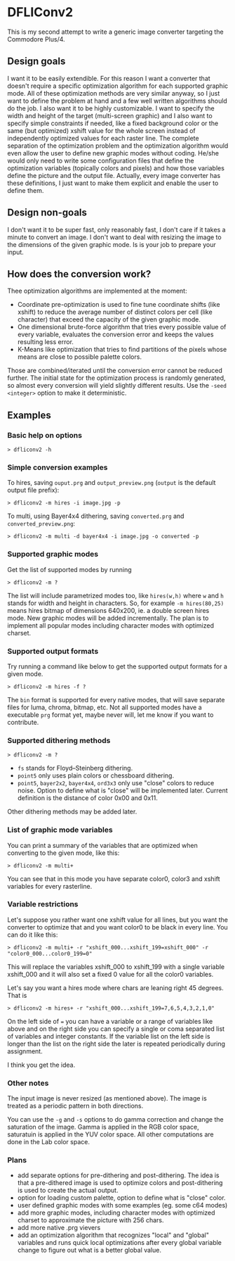 DFLIConv2
=========
This is my second attempt to write a generic image converter targeting the Commodore Plus/4.

## Design goals
I want it to be easily extendible. For this reason I want a converter that doesn't require a specific optimization algorithm 
for each supported graphic mode. All of these optimization methods are very similar anyway, so I just want to define the problem 
at hand and a few well written algorithms should do the job. I also want it to be highly customizable. I want to specify the 
width and height of the target (multi-screen graphic) and I also want to specify simple constraints if needed, like a fixed 
background color or the same (but optimized) xshift value for the whole screen instead of independently optimized values for
each raster line. The complete separation of the optimization problem and the optimization algorithm would even allow the user
to define new graphic modes without coding. He/she would only need to write some configuration files that define the optimization 
variables (topically colors and pixels) and how those variables define the picture and the output file. Actually, every image 
converter has these definitions, I just want to make them explicit and enable the user to define them.

## Design non-goals

I don't want it to be super fast, only reasonably fast, I don't care if it takes a minute to convert an image.
I don't want to deal with resizing the image to the dimensions of the given graphic mode. Is is your job to prepare your input.

## How does the conversion work?

Thee optimization algorithms are implemented at the moment:

 * Coordinate pre-optimization is used to fine tune coordinate shifts (like xshift) to reduce the average number of distinct colors per cell (like character) that exceed the capacity of the given graphic mode.
 * One dimensional brute-force algorithm that tries every possible value of every variable, evaluates the conversion error and keeps the values resulting less error.
 * K-Means like optimization that tries to find partitions of the pixels whose means are close to possible palette colors.

Those are combined/iterated until the conversion error cannot be reduced further.
The initial state for the optimization process is randomly generated, so almost every conversion will yield slightly different results. Use the `-seed <integer>` option to make it deterministic.

## Examples 

### Basic help on options

`> dfliconv2 -h`

### Simple conversion examples

To hires, saving `ouput.prg` and `output_preview.png` (`output` is the default output file prefix):

`> dfliconv2 -m hires -i image.jpg -p`

To multi, using Bayer4x4 dithering, saving `converted.prg` and `converted_preview.png`:

`> dfliconv2 -m multi -d bayer4x4 -i image.jpg -o converted -p`

### Supported graphic modes

Get the list of supported modes by running

`> dfliconv2 -m ?`

The list will include parametrized modes too, like `hires(w,h)` where `w` and `h` stands for width and height in characters.
So, for example `-m hires(80,25)` means hires bitmap of dimensions 640x200, ie. a double screen hires mode.
New graphic modes will be added incrementally. The plan is to implement all popular modes including character modes with optimized charset.

### Supported output formats

Try running a command like below to get the supported output formats for a given mode.

`> dfliconv2 -m hires -f ?`

The `bin` format is supported for every native modes, that will save separate files for luma, chroma, bitmap, etc.
Not all supported modes have a executable `prg` format yet, maybe never will, let me know if you want to contribute.

### Supported dithering methods

`> dfliconv2 -m ?`

 * `fs` stands for Floyd–Steinberg dithering.
 * `point5` only uses plain colors or chessboard dithering. 
 * `point5`, `bayer2x2`, `bayer4x4`, `ord3x3` only use "close" colors to reduce noise. Option to define what is "close" will be implemented later. Current definition is the distance of color 0x00 and 0x11.

Other dithering methods may be added later.

### List of graphic mode variables

You can print a summary of the variables that are optimized when converting to the given mode, like this:

`> dfliconv2 -m multi+`

You can see that in this mode you have separate color0, color3 and xshift variables for every rasterline.

### Variable restrictions

Let's suppose you rather want one xshift value for all lines, but you want the converter to optimize that
and you want color0 to be black in every line. You can do it like this:

`> dfliconv2 -m multi+ -r "xshift_000...xshift_199=xshift_000" -r "color0_000...color0_199=0"`

This will replace the variables xshift_000 to xshift_199 with a single variable xshift_000 and it will also set 
a fixed 0 value for all the color0 variables.

Let's say you want a hires mode where chars are leaning right 45 degrees. That is

`> dfliconv2 -m hires+ -r "xshift_000...xshift_199=7,6,5,4,3,2,1,0"`

On the left side of `=` you can have a variable or a range of variables like above and on the right side you can specify a 
single or coma separated list of variables and integer constants. If the variable list on the left side is longer than the list 
on the right side the later is repeated periodically during assignment.

I think you get the idea.

### Other notes

The input image is never resized (as mentioned above). The image is treated as a periodic pattern in both directions.

You can use the `-g` and `-s` options to do gamma correction and change the saturation of the image. Gamma is applied in the RGB color space, saturatuin is applied in the YUV color space. All other computations are done in the Lab color space.

### Plans

 * add separate options for pre-dithering and post-dithering. The idea is that a pre-dithered image is used to optimize colors and post-dithering is used to create the actual output.
 * option for loading custom palette, option to define what is "close" color.
 * user defined graphic modes with some examples (eg. some c64 modes)
 * add more graphic modes, including character modes with optimized charset to approximate the picture with 256 chars.
 * add more native .prg vievers
 * add an optimization algorithm that recognizes "local" and "global" variables and runs quick local optimizations after every global variable change to figure out what is a better global value.
 

